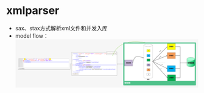 # xmlparser
- sax、stax方式解析xml文件和并发入库
- model flow：
![image](https://github.com/chennianjie/edf_xmlparser/blob/master/src/main/resources/picture/model.png)
